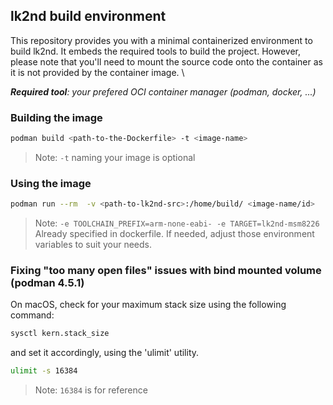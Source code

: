 ## lk2nd build environment
This repository provides you with a minimal containerized environment to build lk2nd. It embeds the required tools to build the project. However, please note that you'll need to mount the source code onto the container as it is not provided by the container image. \

_**Required tool**: your prefered OCI container manager (podman, docker, ...)_

### Building the image
```sh
podman build <path-to-the-Dockerfile> -t <image-name>
```
> Note: `-t` naming your image is optional 

### Using the image
```sh
podman run --rm  -v <path-to-lk2nd-src>:/home/build/ <image-name/id> 
```
> Note: `-e TOOLCHAIN_PREFIX=arm-none-eabi- -e TARGET=lk2nd-msm8226` Already specified in dockerfile. If needed, adjust those environment variables to suit your needs.

### Fixing "too many open files" issues with bind mounted volume (podman 4.5.1)
On macOS, check for your maximum stack size using the following command:
```sh
sysctl kern.stack_size
```
and set it accordingly, using the 'ulimit' utility.
```sh 
ulimit -s 16384
```
> Note: `16384` is for reference 